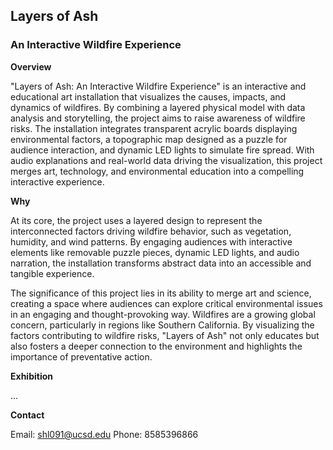 ## Layers of Ash
### An Interactive Wildfire Experience


**Overview**

"Layers of Ash: An Interactive Wildfire Experience" is an interactive and educational art installation that visualizes the causes, impacts, and dynamics of wildfires. By combining a layered physical model with data analysis and storytelling, the project aims to raise awareness of wildfire risks. The installation integrates transparent acrylic boards displaying environmental factors, a topographic map designed as a puzzle for audience interaction, and dynamic LED lights to simulate fire spread. With audio explanations and real-world data driving the visualization, this project merges art, technology, and environmental education into a compelling interactive experience.

**Why**

At its core, the project uses a layered design to represent the interconnected factors driving wildfire behavior, such as vegetation, humidity, and wind patterns. By engaging audiences with interactive elements like removable puzzle pieces, dynamic LED lights, and audio narration, the installation transforms abstract data into an accessible and tangible experience.

The significance of this project lies in its ability to merge art and science, creating a space where audiences can explore critical environmental issues in an engaging and thought-provoking way. Wildfires are a growing global concern, particularly in regions like Southern California. By visualizing the factors contributing to wildfire risks, "Layers of Ash" not only educates but also fosters a deeper connection to the environment and highlights the importance of preventative action.

**Exhibition**

...

**Contact**

Email: shl091@ucsd.edu
Phone: 8585396866
